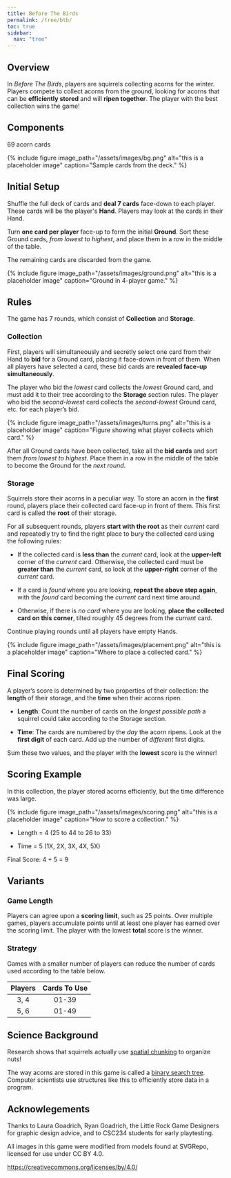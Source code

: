 ```yaml
---
title: Before The Birds
permalink: /tree/btb/
toc: true
sidebar:
  nav: "tree"
---
```


## Overview

In *Before The Birds*, players are squirrels collecting acorns for the winter. Players compete to collect acorns from the ground, looking for acorns that can be **efficiently stored** and will **ripen together**. The player with the best collection wins the game!

## Components

69 acorn cards

{% include figure image_path="/assets/images/bg.png" alt="this is a placeholder image" caption="Sample cards from the deck." %}

## Initial Setup

Shuffle the full deck of cards and **deal 7 cards** face-down to each player. These cards will be the player's **Hand**. Players may look at the cards in their Hand.

Turn **one card per player** face-up to
form the initial **Ground**. Sort these Ground cards, *from lowest to highest*, and place them in a row in the middle of the table.

The remaining cards are discarded from the game.

{% include figure image_path="/assets/images/ground.png" alt="this is a placeholder image" caption="Ground in 4-player game." %}

## Rules

The game has 7 rounds, which consist of **Collection** and **Storage**.

### Collection

First, players will simultaneously and secretly select one card from their Hand to **bid** for a Ground card, placing it face-down in front of them.  When all players have selected a card, these bid cards are **revealed face-up simultaneously**.

The player who bid the *lowest* card collects the *lowest* Ground card, and must add it to their tree according to the **Storage** section rules. The player who bid the *second-lowest* card collects the *second-lowest* Ground card, etc. for each player’s bid.

{% include figure image_path="/assets/images/turns.png" alt="this is a placeholder image" caption="Figure showing what player collects which card." %}

After all Ground cards have been collected, take all the **bid cards** and sort them *from lowest to highest*. Place them in a row in the middle of the table to become the Ground for the *next round*.

### Storage

Squirrels store their acorns in a peculiar way. To store an acorn in the **first** round, players place their collected card face-up in front of them.  This first card is called the **root** of their storage.

For all subsequent rounds, players **start with the root** as their *current* card and repeatedly try to find the right place to bury the collected card using the following rules:

* If the collected card is **less than** the *current* card, look at the **upper-left** corner of the *current* card. Otherwise, the collected card must be **greater than** the *current* card, so look at the **upper-right** corner of the *current* card.

* If a card is *found* where you are looking, **repeat the above step again**, with the *found* card becoming the *current* card next time around.

* Otherwise, if there is *no card* where you are looking, **place the collected card on this corner**, tilted roughly 45 degrees from the *current* card.  

Continue playing rounds until all players have empty Hands.

{% include figure image_path="/assets/images/placement.png" alt="this is a placeholder image" caption="Where to place a collected card." %}

## Final Scoring

A player’s score is determined by two properties of their collection: the **length** of their storage, and the **time** when their acorns ripen.

* **Length**: Count the number of cards on the *longest possible path* a squirrel could take according to the Storage section.

* **Time**: The cards are numbered by the *day* the acorn ripens. Look at the **first digit** of each card. Add up the
number of *different* first digits.

Sum these two values, and the player with the **lowest** score is the winner!

## Scoring Example

In this collection, the player
stored acorns efficiently,
but the time difference
was large.

{% include figure image_path="/assets/images/scoring.png" alt="this is a placeholder image" caption="How to score a collection." %}

* Length	=  4  (25 to 44 to 26 to 33)

* Time 	=  5  (1X, 2X, 3X, 4X, 5X)

Final Score: 4 + 5 = 9

## Variants

### Game Length

Players can agree upon a **scoring limit**, such as 25 points. Over multiple games, players accumulate points until at least one player has earned over the scoring limit. The player with the lowest **total** score is the winner.

### Strategy

Games with a smaller number of players can reduce the number of cards used according to the table below.

|Players|Cards To Use|
|:--:|:--:|
|3, 4|01-39|
|5, 6|01-49|

## Science Background

Research shows that squirrels actually use [spatial chunking](https://animals.howstuffworks.com/mammals/squirrels-really-organize-nuts.htm) to organize nuts!

The way acorns are stored in this game is called a [binary search tree](https://en.wikipedia.org/wiki/Binary_tree). Computer scientists use structures like this to efficiently store data in a program.

## Acknowlegements

Thanks to Laura Goadrich, Ryan Goadrich, the Little Rock Game Designers for graphic design advice, and to CSC234 students for early playtesting.

All images in this game were modified from models found at SVGRepo, licensed for use under CC BY 4.0.

https://creativecommons.org/licenses/by/4.0/
